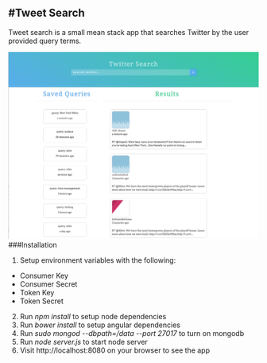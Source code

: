 #Tweet Search
---

Tweet search is a small mean stack app that searches Twitter by the user provided query terms.

![alt text](./tweet-search.png )
###Installation
1. Setup environment variables with the following:
  * Consumer Key
  * Consumer Secret
  * Token Key
  * Token Secret
2. Run *npm install* to setup node dependencies
3. Run *bower install* to setup angular dependencies
4. Run *sudo mongod --dbpath=/data --port 27017* to turn on mongodb
5. Run *node server.js* to start node server
6. Visit http://localhost:8080 on your browser to see the app
